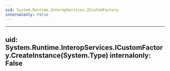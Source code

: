 ```yaml
---
uid: System.Runtime.InteropServices.ICustomFactory
internalonly: False
---
```


---
uid: System.Runtime.InteropServices.ICustomFactory.CreateInstance(System.Type)
internalonly: False
---
